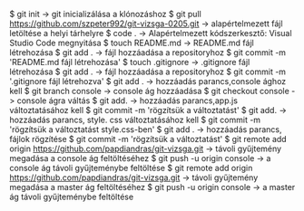 $ git init -> git inicializálása a klónozáshoz
$ git pull https://github.com/szpeter992/git-vizsga-0205.git -> alapértelmezett fájl letöltése a helyi tárhelyre
$ code . -> Alapértelmezett kódszerkesztő: Visual Studio Code megnyitása
$ touch README.md -> README.md fájl létrehozása
$ git add . -> fájl hozzáadása a repositoryhoz
$ git commit -m 'README.md fájl létrehozása'
$ touch .gitignore -> .gitignore fájl létrehozása 
$ git add .  -> fájl hozzáadása a repositoryhoz
$ git commit -m '.gitignore fájl létrehozva'
$ git add . -> hozzáadás parancs,console ághoz kell
$ git branch console ->  console ág hozzáadása
$ git checkout console -> console ágra váltás
$ git add. -> hozzáadás parancs,app.js változtatásához kell
$ git commit -m 'rögzítsük a változtatást'
$ git add. -> hozzáadás parancs, style. css változtatásához kell
$ git commit -m 'rögzítsük a változtatást style.css-ben'
$ git add . -> hozzáadás parancs, fájlok rögzítése
$ git commit -m 'rögzítsük a változtatást'
$ git remote add origin https://github.com/papdiandras/git-vizsga.git  -> távoli gyűjtemény megadása a console ág feltöltéséhez
$ git push -u origin console -> a console ág távoli gyűjteménybe feltöltése
$ git remote add origin https://github.com/papdiandras/git-vizsga.git  -> távoli gyűjtemény megadása a master ág feltöltéséhez
$ git push -u origin console -> a master ág távoli gyűjteménybe feltöltése









